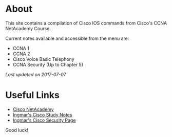 # About

This site contains a compilation of Cisco IOS commands from Cisco's CCNA NetAcademy Course.

Current notes available and accessible from the menu are:

- CCNA 1
- CCNA 2
- Cisco Voice Basic Telephony
- CCNA Security (Up to Chapter 5)

*Last updated on 2017-07-07*

# Useful Links
- [Cisco NetAcademy](https://netacad.com)
- [Ingmar's Cisco Study Notes](https://sites.google.com/view/ingmar/)
- [Ingmar's Cisco Security Page](https://sites.google.com/view/ingmar/ccna-security)

Good luck!

